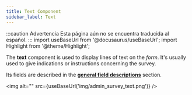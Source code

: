 ```yaml
---
title: Text Component
sidebar_label: Text
---
```


:::caution Advertencia
Esta página aún no se encuentra traducida al español.
:::
import useBaseUrl from '@docusaurus/useBaseUrl';
import Highlight from '@theme/Highlight';

The **text** component is used to display lines of text on the _form_. It's usually used to give indications or instructions concerning the survey.

Its fields are described in the [**general field descriptions**](/docs/documentation/admin/survey/survey_overview/#field-descriptions) section.

<img alt="" src={useBaseUrl('img/admin_survey_text.png')} />
